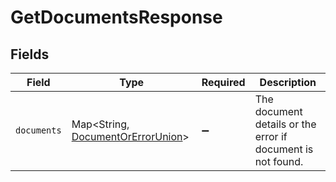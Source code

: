 # GetDocumentsResponse


## Fields

| Field                                                                                 | Type                                                                                  | Required                                                                              | Description                                                                           |
| ------------------------------------------------------------------------------------- | ------------------------------------------------------------------------------------- | ------------------------------------------------------------------------------------- | ------------------------------------------------------------------------------------- |
| `documents`                                                                           | Map\<String, [DocumentOrErrorUnion](../../models/components/DocumentOrErrorUnion.md)> | :heavy_minus_sign:                                                                    | The document details or the error if document is not found.                           |